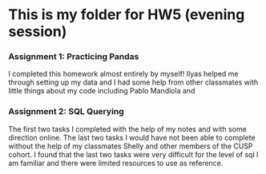 # This is my folder for HW5 (evening session)

### Assignment 1: Practicing Pandas 
I completed this homework almost entirely by myself! Ilyas helped me through setting up my data and I had some help from other classmates with little things about my code including Pablo Mandiola and 

### Assignment 2: SQL Querying 
The first two tasks I completed with the help of my notes and with some direction online. The last two tasks I would have not been able to complete without the help of my classmates Shelly and other members of the CUSP cohort. I found that the last two tasks were very difficult for the level of sql I am familiar and there were limited resources to use as reference. 

